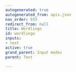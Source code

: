 ```yaml
---
autogenerated: true
autogenerated_from: apis.json
nav_order: 933
redirect_from: null
title: Wordlingo
id: wordlingo
inputs:
- text
active: true
grand_parent: Input modes
parent: Text

---
```


